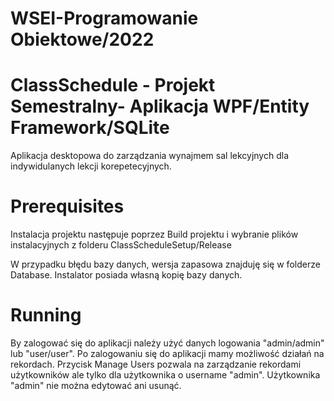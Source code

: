 # WSEI-Programowanie Obiektowe/2022 
# ClassSchedule - Projekt Semestralny- Aplikacja WPF/Entity Framework/SQLite
 Aplikacja desktopowa do zarządzania wynajmem sal lekcyjnych dla indywidulanych lekcji korepetecyjnych.
 
 # Prerequisites 

Instalacja projektu następuje poprzez Build projektu i wybranie plików instalacyjnych z folderu ClassScheduleSetup/Release

W przypadku błędu bazy danych, wersja zapasowa znajduję się w folderze Database. Instalator posiada własną kopię bazy danych. 

# Running 
By zalogować się do aplikacji należy użyć danych logowania "admin/admin" lub "user/user". Po zalogowaniu się do aplikacji mamy możliwość działań na rekordach. 
Przycisk Manage Users pozwala na zarządzanie rekordami użytkowników ale tylko dla użytkownika o username "admin". 
Użytkownika "admin" nie można edytować ani usunąć.
 
 
 
